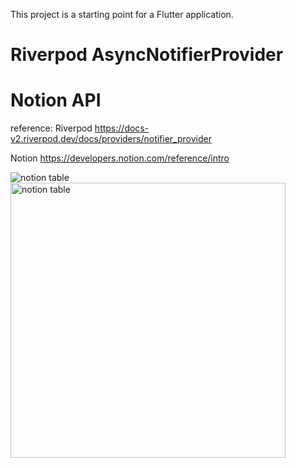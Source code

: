This project is a starting point for a Flutter application.

# Riverpod AsyncNotifierProvider    
# Notion API

reference:
Riverpod
https://docs-v2.riverpod.dev/docs/providers/notifier_provider

Notion
https://developers.notion.com/reference/intro

![notion table](https://user-images.githubusercontent.com/3492988/212996608-1713ccc2-0c15-497d-b378-1b475383ec39.png)
<img width="440" alt="notion table" src="https://user-images.githubusercontent.com/3492988/214062711-aaf2c01a-909a-4854-84b5-adeb930536e1.png">

